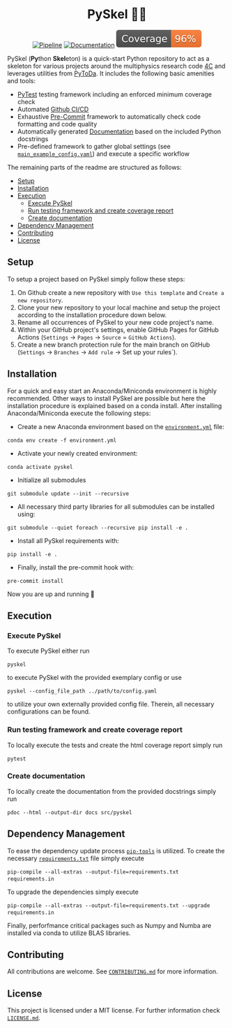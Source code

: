 <h1 align="center">
  PySkel 🐍🩻
</h1>

<div align="center">

[![Pipeline](https://github.com/davidrudlstorfer/pyskel/actions/workflows/main_pipeline.yml/badge.svg)](https://github.com/davidrudlstorfer/pyskel/actions/workflows/main_pipeline.yml)
[![Documentation](https://github.com/davidrudlstorfer/pyskel/actions/workflows/main_documentation.yml/badge.svg)](https://davidrudlstorfer.github.io/pyskel/)
[![Coverage badge](https://github.com/davidrudlstorfer/pyskel/raw/python-coverage-comment-action-data/badge.svg)](https://github.com/davidrudlstorfer/pyskel/tree/python-coverage-comment-action-data)

</div>

PySkel (**Py**thon **Skel**eton) is a quick-start Python repository to act as a skeleton for various projects around the multiphysics research code [4C](https://www.4c-multiphysics.org/) and leverages utilities from [PyToDa](https://github.com/davidrudlstorfer/pytoda). It includes the following basic amenities and tools:

- [PyTest](https://docs.pytest.org/) testing framework including an enforced minimum coverage check
- Automated [Github CI/CD](https://resources.github.com/devops/ci-cd/)
- Exhaustive [Pre-Commit](https://pre-commit.com) framework to automatically check code formatting and code quality
- Automatically generated [Documentation](https://pdoc.dev) based on the included Python docstrings
- Pre-defined framework to gather global settings (see [`main_example_config.yaml`](./src/pyskel/main_example_config.yaml)) and execute a specific workflow

The remaining parts of the readme are structured as follows:

- [Setup](#setup)
- [Installation](#installation)
- [Execution](#execution)
  - [Execute PySkel](#execute-pyskel)
  - [Run testing framework and create coverage report](#run-testing-framework-and-create-coverage-report)
  - [Create documentation](#create-documentation)
- [Dependency Management](#dependency-management)
- [Contributing](#contributing)
- [License](#license)


## Setup

To setup a project based on PySkel simply follow these steps:

1. On Github create a new repository with `Use this template` and `Create a new repository`.
2. Clone your new repository to your local machine and setup the project according to the installation procedure down below.
3. Rename all occurrences of PySkel to your new code project's name.
4. Within your GitHub project's settings, enable GitHub Pages for GitHub Actions (`Settings` -> `Pages` -> `Source` = `GitHub Actions`).
5. Create a new branch protection rule for the main branch on GitHub (`Settings` -> `Branches` -> `Add rule` -> Set up your rules`).

## Installation

For a quick and easy start an Anaconda/Miniconda environment is highly recommended. Other ways to install PySkel are possible but here the installation procedure is explained based on a conda install. After installing Anaconda/Miniconda
execute the following steps:

- Create a new Anaconda environment based on the [`environment.yml`](./environment.yml) file:
```
conda env create -f environment.yml
```

- Activate your newly created environment:
```
conda activate pyskel
```

- Initialize all submodules
```
git submodule update --init --recursive
```

- All necessary third party libraries for all submodules can be installed using:
```
git submodule --quiet foreach --recursive pip install -e .
```

- Install all PySkel requirements with:
```
pip install -e .
```

- Finally, install the pre-commit hook with:
```
pre-commit install
```

Now you are up and running 🎉

## Execution

### Execute PySkel

To execute PySkel either run

```
pyskel
````

to execute PySkel with the provided exemplary config or use

```
pyskel --config_file_path ../path/to/config.yaml
````

to utilize your own externally provided config file. Therein, all necessary configurations can be found.

### Run testing framework and create coverage report

To locally execute the tests and create the html coverage report simply run

```
pytest
```

### Create documentation

To locally create the documentation from the provided docstrings simply run

```
pdoc --html --output-dir docs src/pyskel
```

## Dependency Management

To ease the dependency update process [`pip-tools`](https://github.com/jazzband/pip-tools) is utilized. To create the necessary [`requirements.txt`](./requirements.txt) file simply execute

```
pip-compile --all-extras --output-file=requirements.txt requirements.in
````

To upgrade the dependencies simply execute

```
pip-compile --all-extras --output-file=requirements.txt --upgrade requirements.in
````

Finally, perforfmance critical packages such as Numpy and Numba are installed via conda to utilize BLAS libraries.

## Contributing

All contributions are welcome. See [`CONTRIBUTING.md`](./CONTRIBUTING.md) for more information.

## License

This project is licensed under a MIT license. For further information check [`LICENSE.md`](./LICENSE.md).

